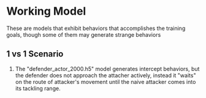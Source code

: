 # Working Model
These are models that exhibit behaviors that accomplishes the training goals, though some of them may generate strange behaviors

## 1 vs 1 Scenario
1. The "defender_actor_2000.h5" model generates intercept behaviors, but the defender does not approach the attacher actively, instead it "waits" on the route of attacker's movement until the naive attacker comes into its tackling range.